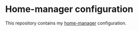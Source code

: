 # Home-manager configuration

This repository contains my [home-manager](https://github.com/nix-community/home-manager) configuration.
